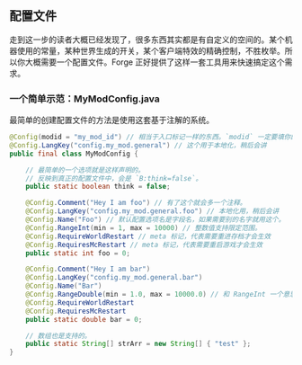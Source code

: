 ## 配置文件

走到这一步的读者大概已经发现了，很多东西其实都是有自定义的空间的。某个机器使用的常量，某种世界生成的开关，某个客户端特效的精确控制，不胜枚举。所以你大概需要一个配置文件。Forge 正好提供了这样一套工具用来快速搞定这个需求。

### 一个简单示范：MyModConfig.java

最简单的创建配置文件的方法是使用这套基于注解的系统。

```java
@Config(modid = "my_mod_id") // 相当于入口标记一样的东西。`modid` 一定要填你的 mod id。
@Config.LangKey("config.my_mod.general") // 这个用于本地化，稍后会讲
public final class MyModConfig {

    // 最简单的一个选项就是这样声明的。
    // 反映到真正的配置文件中，会是 `B:think=false`。
    public static boolean think = false;

    @Config.Comment("Hey I am foo") // 有了这个就会多一个注释。
    @Config.LangKey("config.my_mod.general.foo") // 本地化用，稍后会讲
    @Config.Name("Foo") // 默认配置选项名是字段名，如果需要别的名字就用这个。
    @Config.RangeInt(min = 1, max = 10000) // 整数值支持限定范围。
    @Config.RequireWorldRestart // meta 标记，代表需要重进存档才会生效
    @Config.RequiresMcRestart // meta 标记，代表需要重启游戏才会生效
    public static int foo = 0;

    @Config.Comment("Hey I am bar")
    @Config.LangKey("config.my_mod.general.bar")
    @Config.Name("Bar")
    @Config.RangeDouble(min = 1.0, max = 10000.0) // 和 RangeInt 一个意思，不过是给 double 的。
    @Config.RequireWorldRestart
    @Config.RequiresMcRestart
    public static double bar = 0;

    // 数组也是支持的。
    public static String[] strArr = new String[] { "test" };
}
```
